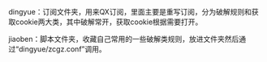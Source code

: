 dingyue：订阅文件夹，用来QX订阅，里面主要是重写订阅，分为破解规则和获取cookie两大类，其中破解常开，获取cookie根据需要打开。

jiaoben：脚本文件夹，收藏自己常用的一些破解类规则，放进文件夹然后通过“dingyue/zcgz.conf”调用。
